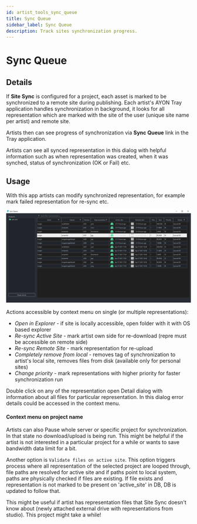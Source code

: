 ```yaml
---
id: artist_tools_sync_queue
title: Sync Queue
sidebar_label: Sync Queue
description: Track sites synchronization progress.
---
```


# Sync Queue

## Details

If **Site Sync** is configured for a project, each asset is marked to be synchronized to a remote site during publishing.
Each artist's AYON Tray application handles synchronization in background, it looks for all representation which 
are marked with the site of the user (unique site name per artist) and remote site.

Artists then can see progress of synchronization via **Sync Queue** link in the Tray application.

Artists can see all synced representation in this dialog with helpful information such as when representation was created, when it was synched,
status of synchronization (OK or Fail) etc.

## Usage

With this app artists can modify synchronized representation, for example mark failed representation for re-sync etc.

![Sync Queue](assets/sitesync/artist/site_sync_sync_queue.png)

Actions accessible by context menu on single (or multiple representations):
- *Open in Explorer* - if site is locally accessible, open folder with it with OS based explorer
- *Re-sync Active Site* - mark artist own side for re-download (repre must be accessible on remote side)
- *Re-sync Remote Site* - mark representation for re-upload
- *Completely remove from local* - removes tag of synchronization to artist's local site, removes files from disk (available only for personal sites)
- *Change priority* - mark representations with higher priority for faster synchronization run

Double click on any of the representation open Detail dialog with information about all files for particular representation.
In this dialog error details could be accessed in the context menu.

#### Context menu on project name
Artists can also Pause whole server or specific project for synchronization. In that state no download/upload is being run.
This might be helpful if the artist is not interested in a particular project for a while or wants to save bandwidth data limit for a bit.

Another option is `Validate files on active site`. This option triggers process where all representation of the selected project are looped through, file paths are resolved for active site and
if paths point to local system, paths are physically checked if files are existing. If file exists and representation is not marked to be present on 'active_site' in DB, DB is updated 
to follow that. 

This might be useful if artist has representation files that Site Sync doesn't know about (newly attached external drive with representations from studio).
This project might take a while!
